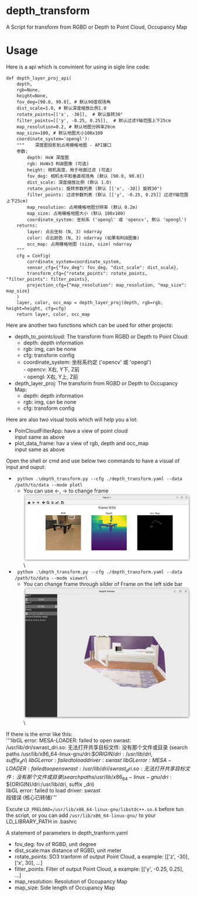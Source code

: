 # depth_transform
A Script for transform from RGBD or Depth to Point Cloud, Occupancy Map

# Usage
Here is a api which is convinient for using in sigle line code:
```
def depth_layer_proj_api(
    depth, 
    rgb=None, 
    height=None, 
    fov_deg=[90.0, 90.0], # 默认90度视场角
    dist_scale=1.0, # 默认深度缩放比例1.0
    rotate_points=[['x', -30]],  # 默认旋转30°
    filter_points=[['y', -0.25, 0.25]],  # 默认过滤Y轴范围上下25cm
    map_resolution=0.2, # 默认地图分辨率20cm
    map_size=100, # 默认地图大小100x100
    coordinate_system='opengl'):
    """    深度图投影到占用栅格地图 - API接口
    参数:
        depth: HxW 深度图
        rgb: HxWx3 RGB图像 (可选)
        height: 相机高度，用于地面过滤 (可选)
        fov_deg: 相机水平和垂直视场角 (默认 [90.0, 90.0])
        dist_scale: 深度缩放比例 (默认 1.0)
        rotate_points: 旋转参数列表 (默认 [['x', -30]] 旋转30°)
        filter_points: 过滤参数列表 (默认 [['y', -0.25, 0.25]] 过滤Y轴范围上下25cm)
        map_resolution: 占用栅格地图分辨率 (默认 0.2m)
        map_size: 占用栅格地图大小 (默认 100x100)
        coordinate_system: 坐标系 ('opengl' 或 'opencv', 默认 'opengl')
    returns:
        layer: 点云坐标 (N, 3) ndarray
        color: 点云颜色 (N, 3) ndarray (如果有RGB图像)
        occ_map: 占用栅格地图 (size, size) ndarray
    """
    cfg = Config(
        corrdinate_system=coordinate_system,
        sensor_cfg={"fov_deg": fov_deg, "dist_scale": dist_scale},
        transform_cfg={"rotate_points": rotate_points, "filter_points": filter_points},
        projection_cfg={"map_resolution": map_resolution, "map_size": map_size}
    )
    layer, color, occ_map = depth_layer_proj(depth, rgb=rgb, height=height, cfg=cfg)
    return layer, color, occ_map
```

Here are another two functions which can be used for other projects:
* depth_to_pointcloud: The transform from RGBD or Depth to Point Cloud:
  * depth: depth information
  * rgb: img, can be none
  * cfg: transform config 
  * coordinate_system: 坐标系约定 ('opencv' 或 'opengl')\
            - opencv: X右, Y下, Z前\
            - opengl: X右, Y上, Z前
* depth_layer_proj: The transform from RGBD or Depth to Occupancy Map:
  * depth: depth information
  * rgb: img, can be none
  * cfg: transform config

Here are also two visual tools which will help you a lot: 
* PoinCloudFilterApp: have a view of point cloud\
  input same as above
* plot_data_frame: hav a view of rgb, depth and occ_map\
  input same as above

Open the shell or cmd and use below two commands to have a visual of input and ouput:
* ``` python .\depth_transform.py --cfg ./depth_transform.yaml --data /path/to/data --mode plot```\
  * You can use <-, -> to change frame\
![plot](./assets/plot.png)\
* ``` python .\depth_transform.py --cfg ./depth_transform.yaml --data /path/to/data --mode viewer```\
  * You can change frame through silder of Frame on the left side bar\
![viewer](./assets/viewer.png)\

If there is the error like this:\
'''libGL error: MESA-LOADER: failed to open swrast: /usr/lib/dri/swrast_dri.so: 无法打开共享目标文件: 没有那个文件或目录 (search paths /usr/lib/x86_64-linux-gnu/dri:\$${ORIGIN}/dri:/usr/lib/dri, suffix _dri)\
libGL error: failed to load driver: swrast\
libGL error: MESA-LOADER: failed to open swrast: /usr/lib/dri/swrast_dri.so: 无法打开共享目标文件: 没有那个文件或目录 (search paths /usr/lib/x86_64-linux-gnu/dri:\$${ORIGIN}/dri:/usr/lib/dri, suffix _dri)\
libGL error: failed to load driver: swrast\
段错误 (核心已转储)'''

Excute `LD_PRELOAD=/usr/lib/x86_64-linux-gnu/libstdc++.so.6` before tun the script, or you can add `/usr/lib/x86_64-linux-gnu/` to your LD_LIBRARY_PATH in .bashrc 

A statement of parameters in depth_tranform.yaml
* fov_deg: fov of RGBD, unit degree
* dist_scale:max distance of RGBD, unit meter
* rotate_points: SO3 tranform of output Point Cloud,  a example: [['z', -30], ['x', 30], ...]
* filter_points: Filter of output Point Cloud, a example: [['y', -0.25, 0.25], ...]
* map_resolution: Resolution of Occupancy Map
* map_size: Side length of Occupancy Map



